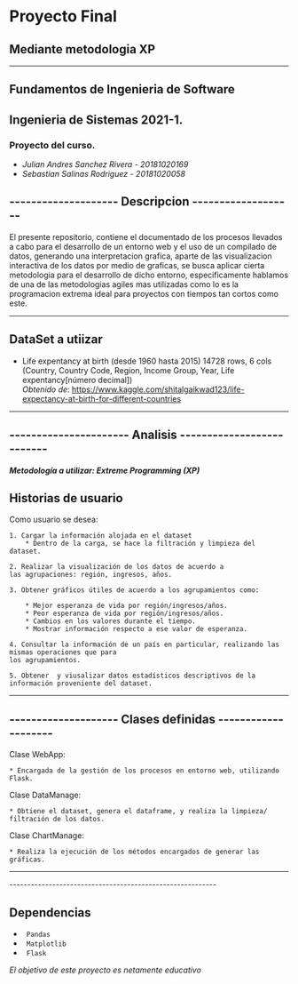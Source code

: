 # Proyecto Final
## Mediante metodologia XP
<hr>

## Fundamentos de Ingenieria de Software  
## Ingenieria de Sistemas 2021-1.
### Proyecto del curso.

* _Julian Andres Sanchez Rivera - 20181020169_
* _Sebastian Salinas Rodriguez - 20181020058_

## --------------------  Descripcion  -------------------

El presente repositorio, contiene el documentado de los procesos llevados a cabo para el desarrollo de un 
entorno web y el uso de un compilado de datos, generando una interpretacion grafica, aparte de las visualizacion
interactiva de los datos por medio de graficas, se busca aplicar cierta metodologia para el desarrollo de dicho
entorno, especificamente hablamos de una de las metodologias agiles mas utilizadas como lo es la programacion 
extrema ideal para proyectos con tiempos tan cortos como este.

<hr>

## DataSet a utiizar

* Life expentancy at birth (desde 1960 hasta 2015)
  14728 rows, 6 cols (Country, Country Code, Region, Income Group, Year, Life expentancy[número decimal])	  
  _Obtenido de_: https://www.kaggle.com/shitalgaikwad123/life-expectancy-at-birth-for-different-countries 
	
<hr>

## ---------------------- Analisis --------------------------

**_Metodología a utilizar: Extreme Programming (XP)_**

## Historias de usuario

Como usuario se desea:

    1. Cargar la información alojada en el dataset
        * Dentro de la carga, se hace la filtración y limpieza del dataset.
    
    2. Realizar la visualización de los datos de acuerdo a
    las agrupaciones: región, ingresos, años.
        
    3. Obtener gráficos útiles de acuerdo a los agrupamientos como:
    
        * Mejor esperanza de vida por región/ingresos/años.
        * Peor esperanza de vida por región/ingresos/años.
        * Cambios en los valores durante el tiempo.
        * Mostrar información respecto a ese valor de esperanza.
        
    4. Consultar la información de un país en particular, realizando las mismas operaciones que para
    los agrupamientos.
    
    5. Obtener  y viusalizar datos estadísticos descriptivos de la 
    información proveniente del dataset.
    
<hr>

## -------------------- Clases definidas --------------------

Clase WebApp:

    * Encargada de la gestión de los procesos en entorno web, utilizando Flask.
    
Clase DataManage:

    * Obtiene el dataset, genera el dataframe, y realiza la limpieza/ filtración de los datos.
    
Clase ChartManage:

    * Realiza la ejecución de los métodos encargados de generar las gráficas.
  
 <hr> 
  ----------------------------------------------------------
  
## Dependencias

* <code> Pandas </code>
* <code> Matplotlib </code>
* <code> Flask </code>

_El objetivo de este proyecto es netamente educativo_
